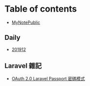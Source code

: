 # Table of contents

* [MyNotePublic](README.md)

## Daily

* [201912](daily/201912.md)

## Laravel 雜記
* [OAuth 2.0 Laravel Passport 密碼模式](Laravel/1575970777251.md)